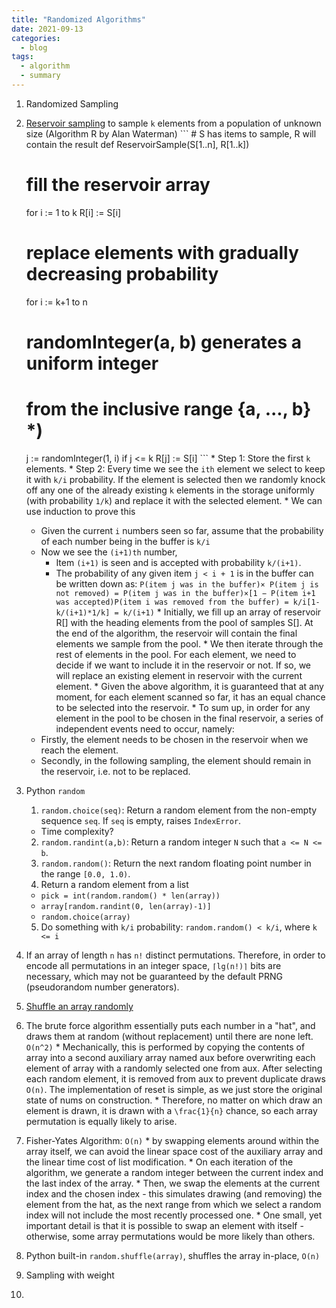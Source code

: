 ```yaml
---
title: "Randomized Algorithms"
date: 2021-09-13
categories:
  - blog
tags:
  - algorithm
  - summary
---
```


1. Randomized Sampling
  1. [Reservoir sampling][LC382. Linked List Random Node] to sample `k` elements from a population of unknown size (Algorithm R by Alan Waterman)
    ```
    # S has items to sample, R will contain the result
    def ReservoirSample(S[1..n], R[1..k])
      # fill the reservoir array
      for i := 1 to k
          R[i] := S[i]

      # replace elements with gradually decreasing probability
      for i := k+1 to n
        # randomInteger(a, b) generates a uniform integer
        #   from the inclusive range {a, ..., b} *)
        j := randomInteger(1, i)
        if j <= k
            R[j] := S[i]
    ```
    * Step 1: Store the first `k` elements.
    * Step 2: Every time we see the `ith` element we select to keep it with `k/i` probability. If the element is selected then we randomly knock off any one of the already existing `k` elements in the storage uniformly (with probability `1/k`) and replace it with the selected element.
    * We can use induction to prove this
      * Given the current `i` numbers seen so far, assume that the probability of each number being in the buffer is `k/i`
      * Now we see the `(i+1)th` number, 
        * Item `(i+1)` is seen and is accepted with probability `k/(i+1)`.
        * The probability of any given item `j < i + 1` is in the buffer can be written down as: `P(item j was in the buffer)× P(item j is not removed) = P(item j was in the buffer)×[1 − P(item i+1 was accepted)P(item i was removed from the buffer) = k/i[1- k/(i+1)*1/k] = k/(i+1)`
    * Initially, we fill up an array of reservoir R[] with the heading elements from the pool of samples S[]. At the end of the algorithm, the reservoir will contain the final elements we sample from the pool.
    * We then iterate through the rest of elements in the pool. For each element, we need to decide if we want to include it in the reservoir or not. If so, we will replace an existing element in reservoir with the current element.
    * Given the above algorithm, it is guaranteed that at any moment, for each element scanned so far, it has an equal chance to be selected into the reservoir.
    * To sum up, in order for any element in the pool to be chosen in the final reservoir, a series of independent events need to occur, namely:
      * Firstly, the element needs to be chosen in the reservoir when we reach the element.
      * Secondly, in the following sampling, the element should remain in the reservoir, i.e. not to be replaced.




2. Python `random`
    1. `random.choice(seq)`: Return a random element from the non-empty sequence `seq`. If `seq` is empty, raises `IndexError`. 
      * Time complexity? 
    2. `random.randint(a,b)`: Return a random integer `N` such that `a <= N <= b`.
    3. `random.random()`: Return the next random floating point number in the range `[0.0, 1.0)`.
    4. Return a random element from a list
      * `pick = int(random.random() * len(array))`
      * `array[random.randint(0, len(array)-1)]`
      * `random.choice(array)`
    5. Do something with `k/i` probability: `random.random() < k/i`, where `k <= i`


3. If an array of length `n` has `n!` distinct permutations. Therefore, in order to encode all permutations in an integer space, `⌈lg(n!)⌉` bits are necessary, which may not be guaranteed by the default PRNG (pseudorandom number generators).

4. [Shuffle an array randomly][LC384. Shuffle an Array]
  1.  The brute force algorithm essentially puts each number in a "hat", and draws them at random (without replacement) until there are none left. `O(n^2)`
    * Mechanically, this is performed by copying the contents of array into a second auxiliary array named aux before overwriting each element of array with a randomly selected one from aux. After selecting each random element, it is removed from aux to prevent duplicate draws `O(n)`. The implementation of reset is simple, as we just store the original state of nums on construction.
    * Therefore, no matter on which draw an element is drawn, it is drawn with a `\frac{1}{n}` chance, so each array permutation is equally likely to arise.
  2. Fisher-Yates Algorithm: `O(n)`
    * by swapping elements around within the array itself, we can avoid the linear space cost of the auxiliary array and the linear time cost of list modification.
    * On each iteration of the algorithm, we generate a random integer between the current index and the last index of the array. 
    * Then, we swap the elements at the current index and the chosen index - this simulates drawing (and removing) the element from the hat, as the next range from which we select a random index will not include the most recently processed one. 
    * One small, yet important detail is that it is possible to swap an element with itself - otherwise, some array permutations would be more likely than others. 
  3. Python built-in `random.shuffle(array)`, shuffles the array in-place, `O(n)`

5. Sampling with weight
  1. 

[LC382. Linked List Random Node]: https://leetcode.com/problems/linked-list-random-node/
[LC384. Shuffle an Array]: https://leetcode.com/problems/shuffle-an-array/